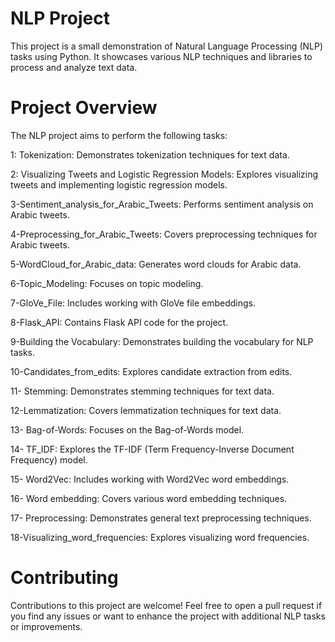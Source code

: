 # NLP Project
This project is a small demonstration of Natural Language Processing (NLP) tasks using Python. It showcases various NLP techniques and libraries to process and analyze text data.

# Project Overview
The NLP project aims to perform the following tasks:

1: Tokenization: Demonstrates tokenization techniques for text data.

2: Visualizing Tweets and Logistic Regression Models: Explores visualizing tweets and implementing logistic regression models.

3-Sentiment_analysis_for_Arabic_Tweets: Performs sentiment analysis on Arabic tweets.

4-Preprocessing_for_Arabic_Tweets: Covers preprocessing techniques for Arabic tweets.

5-WordCloud_for_Arabic_data: Generates word clouds for Arabic data.

6-Topic_Modeling: Focuses on topic modeling.

7-GloVe_File: Includes working with GloVe file embeddings.

8-Flask_API: Contains Flask API code for the project.

9-Building the Vocabulary: Demonstrates building the vocabulary for NLP tasks.

10-Candidates_from_edits: Explores candidate extraction from edits.

11- Stemming: Demonstrates stemming techniques for text data.

12-Lemmatization: Covers lemmatization techniques for text data.

13- Bag-of-Words: Focuses on the Bag-of-Words model.

14- TF_IDF: Explores the TF-IDF (Term Frequency-Inverse Document Frequency) model.

15- Word2Vec: Includes working with Word2Vec word embeddings.

16- Word embedding: Covers various word embedding techniques.

17- Preprocessing: Demonstrates general text preprocessing techniques.

18-Visualizing_word_frequencies: Explores visualizing word frequencies.


# Contributing
Contributions to this project are welcome! Feel free to open a pull request if you find any issues or want to enhance the project with additional NLP tasks or improvements.
